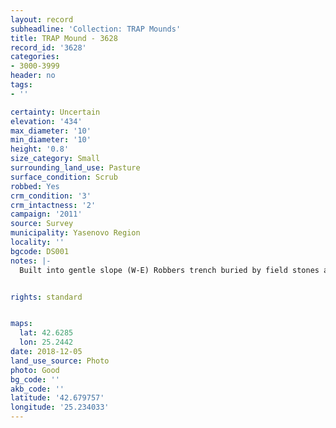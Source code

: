 ```yaml
---
layout: record
subheadline: 'Collection: TRAP Mounds'
title: TRAP Mound - 3628
record_id: '3628'
categories:
- 3000-3999
header: no
tags:
- ''

certainty: Uncertain
elevation: '434'
max_diameter: '10'
min_diameter: '10'
height: '0.8'
size_category: Small
surrounding_land_use: Pasture
surface_condition: Scrub
robbed: Yes
crm_condition: '3'
crm_intactness: '2'
campaign: '2011'
source: Survey
municipality: Yasenovo Region
locality: ''
bgcode: DS001
notes: |-
  Built into gentle slope (W-E) Robbers trench buried by field stones and partly overgrown.


rights: standard


maps:
  lat: 42.6285
  lon: 25.2442
date: 2018-12-05
land_use_source: Photo
photo: Good
bg_code: ''
akb_code: ''
latitude: '42.679757'
longitude: '25.234033'
---
```

